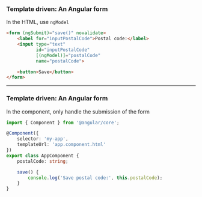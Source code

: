 ### Template driven: An Angular form

In the HTML, use `ngModel`

```html
<form (ngSubmit)="save()" novalidate>
    <label for="inputPostalCode">Postal code:</label>
    <input type="text" 
	       id="inputPostalCode" 
		   [(ngModel)]="postalCode" 
		   name="postalCode">

    <button>Save</button>
</form>
```

---

### Template driven: An Angular form

In the component, only handle the submission of the form

```ts
import { Component } from '@angular/core';

@Component({
	selector: 'my-app',
	templateUrl: 'app.component.html'
})
export class AppComponent {
	postalCode: string;

	save() {
		console.log('Save postal code:', this.postalCode);
	}
}
```